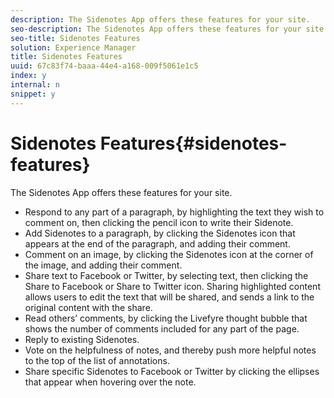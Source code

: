 ```yaml
---
description: The Sidenotes App offers these features for your site.
seo-description: The Sidenotes App offers these features for your site.
seo-title: Sidenotes Features
solution: Experience Manager
title: Sidenotes Features
uuid: 67c83f74-baaa-44e4-a168-009f5061e1c5
index: y
internal: n
snippet: y
---
```


# Sidenotes Features{#sidenotes-features}

The Sidenotes App offers these features for your site.

<a id="section_d1p_g4n_sy"></a>

* Respond to any part of a paragraph, by highlighting the text they wish to comment on, then clicking the pencil icon to write their Sidenote.
* Add Sidenotes to a paragraph, by clicking the Sidenotes icon that appears at the end of the paragraph, and adding their comment.
* Comment on an image, by clicking the Sidenotes icon at the corner of the image, and adding their comment.
* Share text to Facebook or Twitter, by selecting text, then clicking the Share to Facebook or Share to Twitter icon. Sharing highlighted content allows users to edit the text that will be shared, and sends a link to the original content with the share.
* Read others’ comments, by clicking the Livefyre thought bubble that shows the number of comments included for any part of the page.
* Reply to existing Sidenotes.
* Vote on the helpfulness of notes, and thereby push more helpful notes to the top of the list of annotations.
* Share specific Sidenotes to Facebook or Twitter by clicking the ellipses that appear when hovering over the note.

